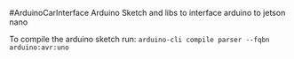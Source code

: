 #ArduinoCarInterface
Arduino Sketch and libs to interface arduino to jetson nano

To compile the arduino sketch run: `arduino-cli compile parser --fqbn arduino:avr:uno`
